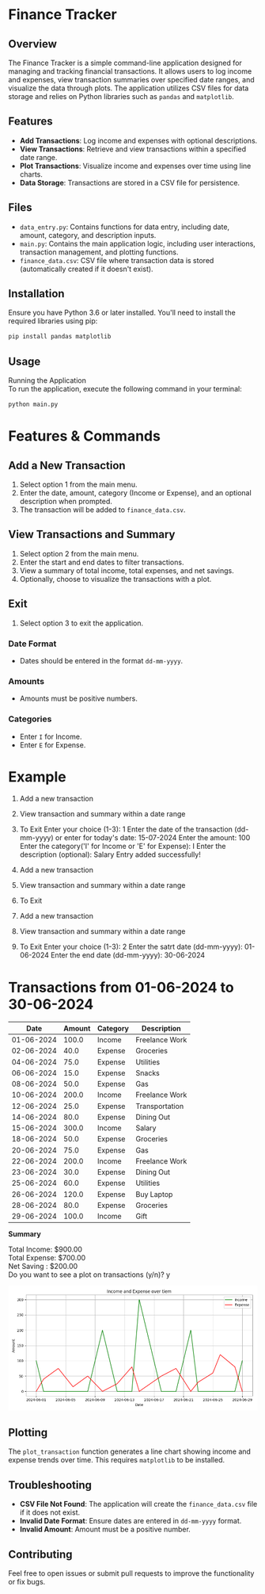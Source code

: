 # Finance Tracker

## Overview

The Finance Tracker is a simple command-line application designed for managing and tracking financial transactions. It allows users to log income and expenses, view transaction summaries over specified date ranges, and visualize the data through plots. The application utilizes CSV files for data storage and relies on Python libraries such as `pandas` and `matplotlib`.

## Features

- **Add Transactions**: Log income and expenses with optional descriptions.
- **View Transactions**: Retrieve and view transactions within a specified date range.
- **Plot Transactions**: Visualize income and expenses over time using line charts.
- **Data Storage**: Transactions are stored in a CSV file for persistence.

## Files

- `data_entry.py`: Contains functions for data entry, including date, amount, category, and description inputs.
- `main.py`: Contains the main application logic, including user interactions, transaction management, and plotting functions.
- `finance_data.csv`: CSV file where transaction data is stored (automatically created if it doesn't exist).

## Installation

Ensure you have Python 3.6 or later installed. You'll need to install the required libraries using pip:

```bash
pip install pandas matplotlib
```
 
## Usage
Running the Application  
To run the application, execute the following command in your terminal:
```bash 
python main.py
```
# Features & Commands

## Add a New Transaction

1. Select option 1 from the main menu.
2. Enter the date, amount, category (Income or Expense), and an optional description when prompted.
3. The transaction will be added to `finance_data.csv`.

## View Transactions and Summary

1. Select option 2 from the main menu.
2. Enter the start and end dates to filter transactions.
3. View a summary of total income, total expenses, and net savings.
4. Optionally, choose to visualize the transactions with a plot.

## Exit

1. Select option 3 to exit the application.

### Date Format

- Dates should be entered in the format `dd-mm-yyyy`.

### Amounts

- Amounts must be positive numbers.

### Categories

- Enter `I` for Income.
- Enter `E` for Expense.

# Example

1. Add a new transaction
2. View transaction and summary within a date range
3. To Exit
Enter your choice (1-3): 1
Enter the date of the transaction (dd-mm-yyyy) or enter for today's date: 15-07-2024
Enter the amount: 100
Enter the category('I' for Income or 'E' for Expense): I
Enter the description (optional): Salary
Entry added successfully!

1. Add a new transaction
2. View transaction and summary within a date range
3. To Exit

1. Add a new transaction
2. View transaction and summary within a date range
3. To Exit
Enter your choice (1-3): 2
Enter the satrt date (dd-mm-yyyy): 01-06-2024
Enter the end date (dd-mm-yyyy): 30-06-2024

# Transactions from 01-06-2024 to 30-06-2024

| Date       | Amount | Category | Description        |
|------------|--------|----------|--------------------|
| 01-06-2024 | 100.0  | Income   | Freelance Work     |
| 02-06-2024 | 40.0   | Expense  | Groceries          |
| 04-06-2024 | 75.0   | Expense  | Utilities          |
| 06-06-2024 | 15.0   | Expense  | Snacks             |
| 08-06-2024 | 50.0   | Expense  | Gas                |
| 10-06-2024 | 200.0  | Income   | Freelance Work     |
| 12-06-2024 | 25.0   | Expense  | Transportation      |
| 14-06-2024 | 80.0   | Expense  | Dining Out         |
| 15-06-2024 | 300.0  | Income   | Salary             |
| 18-06-2024 | 50.0   | Expense  | Groceries          |
| 20-06-2024 | 75.0   | Expense  | Gas                |
| 22-06-2024 | 200.0  | Income   | Freelance Work     |
| 23-06-2024 | 30.0   | Expense  | Dining Out         |
| 25-06-2024 | 60.0   | Expense  | Utilities          |
| 26-06-2024 | 120.0  | Expense  | Buy Laptop         |
| 28-06-2024 | 80.0   | Expense  | Groceries          |
| 29-06-2024 | 100.0  | Income   | Gift               |

**Summary**

Total Income: $900.00  
Total Expense: $700.00  
Net Saving : $200.00  
Do you want to see a plot on transactions (y/n)? y

![Income and Expense Plot](income_expense_plot.png)

## Plotting

The `plot_transaction` function generates a line chart showing income and expense trends over time. This requires `matplotlib` to be installed.

## Troubleshooting

- **CSV File Not Found**: The application will create the `finance_data.csv` file if it does not exist.
- **Invalid Date Format**: Ensure dates are entered in `dd-mm-yyyy` format.
- **Invalid Amount**: Amount must be a positive number.

## Contributing

Feel free to open issues or submit pull requests to improve the functionality or fix bugs.


